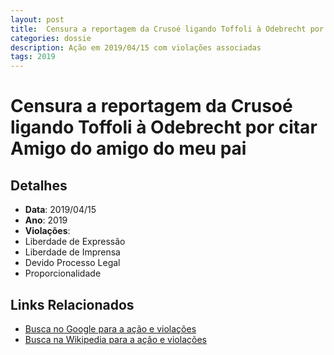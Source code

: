 ```yaml
---
layout: post
title:  Censura a reportagem da Crusoé ligando Toffoli à Odebrecht por citar Amigo do amigo do meu pai
categories: dossie
description: Ação em 2019/04/15 com violações associadas
tags: 2019
---
```


# Censura a reportagem da Crusoé ligando Toffoli à Odebrecht por citar Amigo do amigo do meu pai

## Detalhes
- **Data**: 2019/04/15
- **Ano**: 2019
- **Violações**:
- Liberdade de Expressão
- Liberdade de Imprensa
- Devido Processo Legal
- Proporcionalidade

## Links Relacionados
- [Busca no Google para a ação e violações](https://www.google.com/search?q=%22Alexandre%20de%20Moraes%22%20Censura%20a%20reportagem%20da%20Cruso%C3%A9%20ligando%20Toffoli%20%C3%A0%20Odebrecht%20por%20citar%20Amigo%20do%20amigo%20do%20meu%20pai%20Liberdade%20de%20Express%C3%A3o%20Liberdade%20de%20Imprensa%20Devido%20Processo%20Legal%20Proporcionalidade%202019)
- [Busca na Wikipedia para a ação e violações](https://en.wikipedia.org/w/index.php?search=%22Alexandre%20de%20Moraes%22%20Censura%20a%20reportagem%20da%20Cruso%C3%A9%20ligando%20Toffoli%20%C3%A0%20Odebrecht%20por%20citar%20Amigo%20do%20amigo%20do%20meu%20pai%20Liberdade%20de%20Express%C3%A3o%20Liberdade%20de%20Imprensa%20Devido%20Processo%20Legal%20Proporcionalidade%202019)
